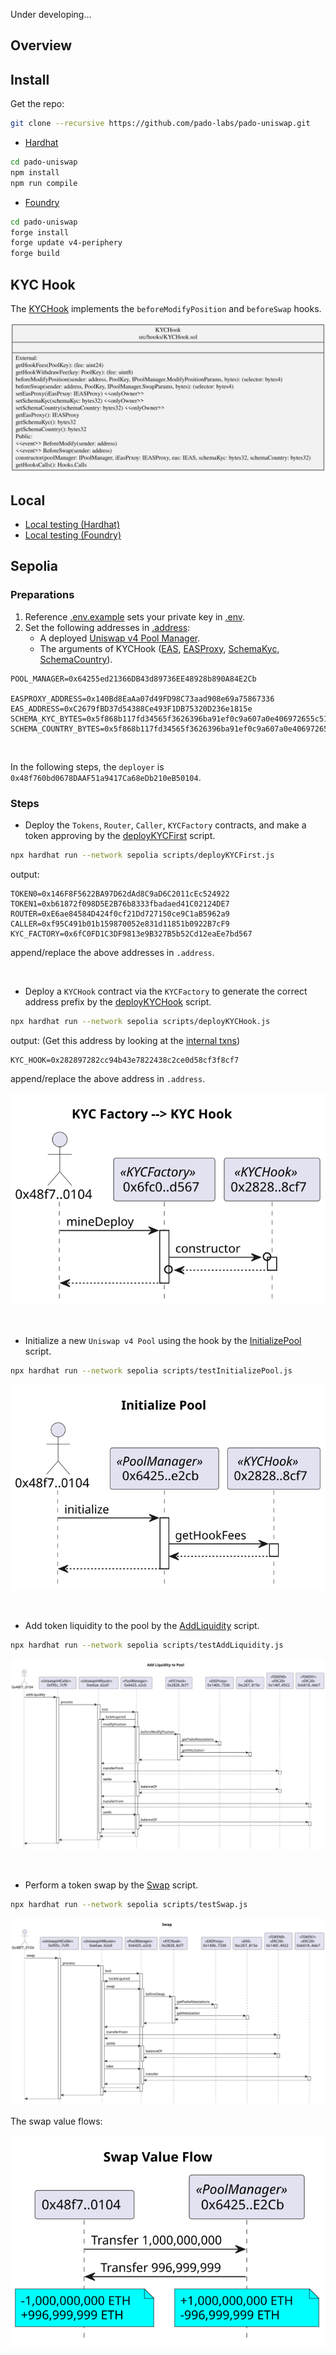 

Under developing...


## Overview



## Install

Get the repo:

```sh
git clone --recursive https://github.com/pado-labs/pado-uniswap.git
```

- [Hardhat](https://hardhat.org/)

```sh
cd pado-uniswap
npm install
npm run compile
```


- [Foundry](https://book.getfoundry.sh/)

```sh
cd pado-uniswap
forge install
forge update v4-periphery
forge build
```

## KYC Hook

The [KYCHook](./src/hooks/KYCHook.sol) implements the `beforeModifyPosition` and `beforeSwap` hooks.

![KYCHook Contract](./docs/class/KYCHookContract.svg)


## Local

- [Local testing (Hardhat)](./docs/README.hardhat.md)
- [Local testing (Foundry)](./docs/README.foundry.md)


## Sepolia


### Preparations

1. Reference [.env.example](./.env.example) sets your private key in [.env](./.env).
2. Set the following addresses in [.address](./.address):
   - A deployed [Uniswap v4 Pool Manager](https://sepolia.etherscan.io/address/0x64255ed21366DB43d89736EE48928b890A84E2Cb). 
   - The arguments of KYCHook ([EAS](https://sepolia.etherscan.io/address/0xC2679fBD37d54388Ce493F1DB75320D236e1815e), [EASProxy](https://sepolia.etherscan.io/address/0x140Bd8EaAa07d49FD98C73aad908e69a75867336), [SchemaKyc](https://sepolia.easscan.org/schema/view/0x5f868b117fd34565f3626396ba91ef0c9a607a0e406972655c5137c6d4291af9), [SchemaCountry](https://sepolia.easscan.org/schema/view/0x5f868b117fd34565f3626396ba91ef0c9a607a0e406972655c5137c6d4291af9)).

```log
POOL_MANAGER=0x64255ed21366DB43d89736EE48928b890A84E2Cb

EASPROXY_ADDRESS=0x140Bd8EaAa07d49FD98C73aad908e69a75867336
EAS_ADDRESS=0xC2679fBD37d54388Ce493F1DB75320D236e1815e
SCHEMA_KYC_BYTES=0x5f868b117fd34565f3626396ba91ef0c9a607a0e406972655c5137c6d4291af9
SCHEMA_COUNTRY_BYTES=0x5f868b117fd34565f3626396ba91ef0c9a607a0e406972655c5137c6d4291af9
```

<br>

In the following steps, the `deployer` is `0x48f760bd0678DAAF51a9417Ca68eDb210eB50104`.


### Steps

- Deploy the `Tokens`, `Router`, `Caller`, `KYCFactory` contracts, and make a token approving by the [deployKYCFirst](./scripts/deployKYCFirst.js) script.

```sh
npx hardhat run --network sepolia scripts/deployKYCFirst.js
```

output:

```log
TOKEN0=0x146F8F5622BA97D62dAd8C9aD6C2011cEc524922
TOKEN1=0xb61872f098D5E2B76b8333fbadaed41C02124DE7
ROUTER=0xE6ae84584D424f0cf21Dd727150ce9C1aB5962a9
CALLER=0xf95C491b01b159870052e831d11851b0922B7cF9
KYC_FACTORY=0x6fC0FD1C3DF9813e9B327B5b52Cd12eaEe7bd567
```
append/replace the above addresses in `.address`.


<br>


- Deploy a `KYCHook` contract via the `KYCFactory` to generate the correct address prefix by the [deployKYCHook](./scripts/deployKYCHook.js) script. 

```sh
npx hardhat run --network sepolia scripts/deployKYCHook.js
```

output: (Get this address by looking at the [internal txns](https://sepolia.etherscan.io/tx/0x2b1ee31377cbc2674290af01de4ad693765c65221bb842b701aa88c8728c3440#internal))

```log
KYC_HOOK=0x282897282cc94b43e7822438c2ce0d58cf3f8cf7
```
append/replace the above address in `.address`.


![KYC Hook](./docs/sepolia/KYCHook.svg)


<br>

- Initialize a new `Uniswap v4 Pool` using the hook by the [InitializePool](./scripts/testInitializePool.js) script.

```sh
npx hardhat run --network sepolia scripts/testInitializePool.js
```

![Initialize Pool](./docs/sepolia/InitializePool.svg)

<br>



- Add token liquidity to the pool by the [AddLiquidity](./scripts/testAddLiquidity.js) script.

```sh
npx hardhat run --network sepolia scripts/testAddLiquidity.js
```
![Add Liquidity](./docs/sepolia/AddLiquidity.svg)


<br>


- Perform a token swap by the [Swap](./scripts/testSwap.js) script.

```sh
npx hardhat run --network sepolia scripts/testSwap.js
```

![Swap Tokens](./docs/sepolia/Swap.svg)


The swap value flows:

![Swap Value Flows](./docs/sepolia/SwapValueFlow.svg)

